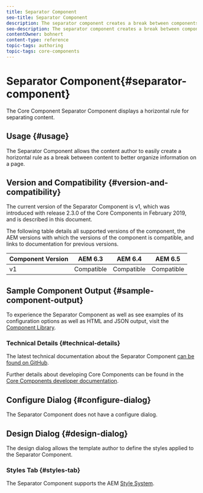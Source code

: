 ```yaml
---
title: Separator Component
seo-title: Separator Component
description: The separator component creates a break between components on a page
seo-description: The separator component creates a break between components on a page
contentOwner: bohnert
content-type: reference
topic-tags: authoring
topic-tags: core-components
---
```


# Separator Component{#separator-component}

The Core Component Separator Component displays a horizontal rule for separating content.

## Usage {#usage}

The Separator Component allows the content author to easily create a horizontal rule as a break between content to better organize information on a page.

## Version and Compatibility {#version-and-compatibility}

The current version of the Separator Component is v1, which was introduced with release 2.3.0 of the Core Components in February 2019, and is described in this document.  
  
The following table details all supported versions of the component, the AEM versions with which the versions of the component is compatible, and links to documentation for previous versions.

| Component Version |AEM 6.3 |AEM 6.4 |AEM 6.5 |
|---|---|---|---|
| v1 |Compatible |Compatible |Compatible|

## Sample Component Output {#sample-component-output}

To experience the Separator Component as well as see examples of its configuration options as well as HTML and JSON output, visit the [Component Library](http://opensource.adobe.com/aem-core-wcm-components/library/separator.html).

### Technical Details {#technical-details}

The latest technical documentation about the Separator Component [can be found on GitHub](https://github.com/adobe/aem-core-wcm-components/blob/master/content/src/content/jcr_root/apps/core/wcm/components/separator/v1/separator).

Further details about developing Core Components can be found in the [Core Components developer documentation](developing.md). 

## Configure Dialog {#configure-dialog}

The Separator Component does not have a configure dialog.

## Design Dialog {#design-dialog}

The design dialog allows the template author to define the styles applied to the Separator Component.

### Styles Tab {#styles-tab}

The Separator Component supports the AEM [Style System](authoring.md#component-styling). 
